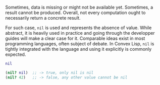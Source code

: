Sometimes, data is missing or might not be available yet. Sometimes, a result cannot be produced. Overall, not every computation ought to necessarily return a concrete result.

For such case, `nil` is used and represents the absence of value. While abstract, it is heavily used in practice and going through
the developper guides will make a clear case for it. Comparable ideas exist in most programming languages, often subject of debate. In Convex Lisp, `nil` is tightly integrated with
the language and using it explicitly is commonly expected.

```clojure
nil

(nil? nil)  ;; -> true, only nil is nil
(nil? 42)   ;; -> false, any other value cannot be nil
```
